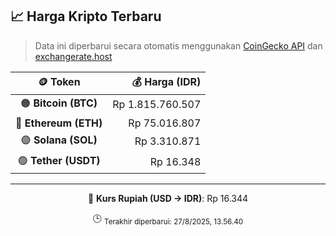 

<!-- HARGA_KRIPTO -->
## 📈 Harga Kripto Terbaru

> Data ini diperbarui secara otomatis menggunakan [CoinGecko API](https://www.coingecko.com/) dan [exchangerate.host](https://exchangerate.host/)

<div align="center">

| 🪙 Token | 💰 Harga (IDR) |
|:------:|---------------:|
| 🟠 **Bitcoin (BTC)**   | Rp 1.815.760.507 |
| 🔵 **Ethereum (ETH)**  | Rp 75.016.807 |
| 🟣 **Solana (SOL)**    | Rp 3.310.871 |
| 🟢 **Tether (USDT)**   | Rp 16.348 |

---

💱 **Kurs Rupiah (USD → IDR)**: Rp 16.344

🕒 <sub>Terakhir diperbarui: 27/8/2025, 13.56.40</sub>

</div>
<!-- /HARGA_KRIPTO -->